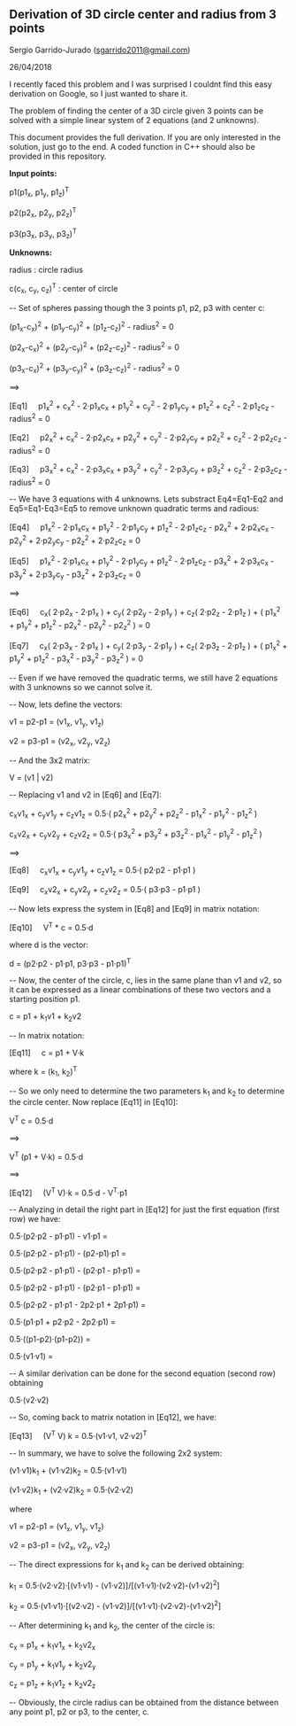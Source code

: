 Derivation of 3D circle center and radius from 3 points
-----

Sergio Garrido-Jurado (sgarrido2011@gmail.com)

26/04/2018

I recently faced this problem and I was surprised I couldnt find this easy derivation on Google, so I just wanted to share it.

The problem of finding the center of a 3D circle given 3 points can be solved with a simple linear system of 2 equations (and 2 unknowns).

This document provides the full derivation. If you are only interested in the solution, just go to the end. A coded function in C++ should also be provided in this repository.


__Input points:__

  p1(p1<sub>x</sub>, p1<sub>y</sub>, p1<sub>z</sub>)<sup>T</sup>
  
  p2(p2<sub>x</sub>, p2<sub>y</sub>, p2<sub>z</sub>)<sup>T</sup>
  
  p3(p3<sub>x</sub>, p3<sub>y</sub>, p3<sub>z</sub>)<sup>T</sup>
  
__Unknowns:__

  radius : circle radius
  
  c(c<sub>x</sub>, c<sub>y</sub>, c<sub>z</sub>)<sup>T</sup> : center of circle
  
  
   
  
-- Set of spheres passing though the 3 points p1, p2, p3 with center c:

  (p1<sub>x</sub>-c<sub>x</sub>)<sup>2</sup> + (p1<sub>y</sub>-c<sub>y</sub>)<sup>2</sup> + (p1<sub>z</sub>-c<sub>z</sub>)<sup>2</sup> - radius<sup>2</sup> = 0
  
  (p2<sub>x</sub>-c<sub>x</sub>)<sup>2</sup> + (p2<sub>y</sub>-c<sub>y</sub>)<sup>2</sup> + (p2<sub>z</sub>-c<sub>z</sub>)<sup>2</sup> - radius<sup>2</sup> = 0
  
  (p3<sub>x</sub>-c<sub>x</sub>)<sup>2</sup> + (p3<sub>y</sub>-c<sub>y</sub>)<sup>2</sup> + (p3<sub>z</sub>-c<sub>z</sub>)<sup>2</sup> - radius<sup>2</sup> = 0

==>

[Eq1]&nbsp;&nbsp;&nbsp;&nbsp;  p1<sub>x</sub><sup>2</sup> + c<sub>x</sub><sup>2</sup> - 2·p1<sub>x</sub>c<sub>x</sub> + p1<sub>y</sub><sup>2</sup> + c<sub>y</sub><sup>2</sup> - 2·p1<sub>y</sub>c<sub>y</sub> + p1<sub>z</sub><sup>2</sup> + c<sub>z</sub><sup>2</sup> - 2·p1<sub>z</sub>c<sub>z</sub> - radius<sup>2</sup> = 0
  
[Eq2]&nbsp;&nbsp;&nbsp;&nbsp;  p2<sub>x</sub><sup>2</sup> + c<sub>x</sub><sup>2</sup> - 2·p2<sub>x</sub>c<sub>x</sub> + p2<sub>y</sub><sup>2</sup> + c<sub>y</sub><sup>2</sup> - 2·p2<sub>y</sub>c<sub>y</sub> + p2<sub>z</sub><sup>2</sup> + c<sub>z</sub><sup>2</sup> - 2·p2<sub>z</sub>c<sub>z</sub> - radius<sup>2</sup> = 0
  
[Eq3]&nbsp;&nbsp;&nbsp;&nbsp;  p3<sub>x</sub><sup>2</sup> + c<sub>x</sub><sup>2</sup> - 2·p3<sub>x</sub>c<sub>x</sub> + p3<sub>y</sub><sup>2</sup> + c<sub>y</sub><sup>2</sup> - 2·p3<sub>y</sub>c<sub>y</sub> + p3<sub>z</sub><sup>2</sup> + c<sub>z</sub><sup>2</sup> - 2·p3<sub>z</sub>c<sub>z</sub> - radius<sup>2</sup> = 0


-- We have 3 equations with 4 unknowns. Lets substract Eq4=Eq1-Eq2 and Eq5=Eq1-Eq3=Eq5 to remove unknown quadratic terms and radious:


[Eq4]&nbsp;&nbsp;&nbsp;&nbsp;  p1<sub>x</sub><sup>2</sup> - 2·p1<sub>x</sub>c<sub>x</sub> + p1<sub>y</sub><sup>2</sup> - 2·p1<sub>y</sub>c<sub>y</sub> + p1<sub>z</sub><sup>2</sup> - 2·p1<sub>z</sub>c<sub>z</sub> - p2<sub>x</sub><sup>2</sup> + 2·p2<sub>x</sub>c<sub>x</sub> - p2<sub>y</sub><sup>2</sup> + 2·p2<sub>y</sub>c<sub>y</sub> - p2<sub>z</sub><sup>2</sup> + 2·p2<sub>z</sub>c<sub>z</sub> = 0

[Eq5]&nbsp;&nbsp;&nbsp;&nbsp;  p1<sub>x</sub><sup>2</sup> - 2·p1<sub>x</sub>c<sub>x</sub> + p1<sub>y</sub><sup>2</sup> - 2·p1<sub>y</sub>c<sub>y</sub> + p1<sub>z</sub><sup>2</sup> - 2·p1<sub>z</sub>c<sub>z</sub> - p3<sub>x</sub><sup>2</sup> + 2·p3<sub>x</sub>c<sub>x</sub> - p3<sub>y</sub><sup>2</sup> + 2·p3<sub>y</sub>c<sub>y</sub> - p3<sub>z</sub><sup>2</sup> + 2·p3<sub>z</sub>c<sub>z</sub> = 0

==>

[Eq6]&nbsp;&nbsp;&nbsp;&nbsp; c<sub>x</sub>( 2·p2<sub>x</sub> - 2·p1<sub>x</sub> ) + c<sub>y</sub>( 2·p2<sub>y</sub> - 2·p1<sub>y</sub> ) + c<sub>z</sub>( 2·p2<sub>z</sub> - 2·p1<sub>z</sub> ) + ( p1<sub>x</sub><sup>2</sup> + p1<sub>y</sub><sup>2</sup> + p1<sub>z</sub><sup>2</sup> - p2<sub>x</sub><sup>2</sup> - p2<sub>y</sub><sup>2</sup> - p2<sub>z</sub><sup>2</sup> ) = 0

[Eq7]&nbsp;&nbsp;&nbsp;&nbsp; c<sub>x</sub>( 2·p3<sub>x</sub> - 2·p1<sub>x</sub> ) + c<sub>y</sub>( 2·p3<sub>y</sub> - 2·p1<sub>y</sub> ) + c<sub>z</sub>( 2·p3<sub>z</sub> - 2·p1<sub>z</sub> ) + ( p1<sub>x</sub><sup>2</sup> + p1<sub>y</sub><sup>2</sup> + p1<sub>z</sub><sup>2</sup> - p3<sub>x</sub><sup>2</sup> - p3<sub>y</sub><sup>2</sup> - p3<sub>z</sub><sup>2</sup> ) = 0

  
-- Even if we have removed the quadratic terms, we still have 2 equations with 3 unknowns so we cannot solve it. 

-- Now, lets define the vectors:  

  v1 = p2-p1 = (v1<sub>x</sub>, v1<sub>y</sub>, v1<sub>z</sub>)
  
  v2 = p3-p1 = (v2<sub>x</sub>, v2<sub>y</sub>, v2<sub>z</sub>)

-- And the 3x2 matrix:

  V = (v1 | v2)

-- Replacing v1 and v2 in [Eq6] and [Eq7]:

  c<sub>x</sub>v1<sub>x</sub> + c<sub>y</sub>v1<sub>y</sub> + c<sub>z</sub>v1<sub>z</sub> = 0.5·( p2<sub>x</sub><sup>2</sup> + p2<sub>y</sub><sup>2</sup> + p2<sub>z</sub><sup>2</sup> - p1<sub>x</sub><sup>2</sup> - p1<sub>y</sub><sup>2</sup> - p1<sub>z</sub><sup>2</sup> )

  c<sub>x</sub>v2<sub>x</sub> + c<sub>y</sub>v2<sub>y</sub> + c<sub>z</sub>v2<sub>z</sub> = 0.5·( p3<sub>x</sub><sup>2</sup> + p3<sub>y</sub><sup>2</sup> + p3<sub>z</sub><sup>2</sup> - p1<sub>x</sub><sup>2</sup> - p1<sub>y</sub><sup>2</sup> - p1<sub>z</sub><sup>2</sup> )

  ==>

  [Eq8]&nbsp;&nbsp;&nbsp;&nbsp;  c<sub>x</sub>v1<sub>x</sub> + c<sub>y</sub>v1<sub>y</sub> + c<sub>z</sub>v1<sub>z</sub> = 0.5·( p2·p2 - p1·p1 )

  [Eq9]&nbsp;&nbsp;&nbsp;&nbsp;  c<sub>x</sub>v2<sub>x</sub> + c<sub>y</sub>v2<sub>y</sub> + c<sub>z</sub>v2<sub>z</sub> = 0.5·( p3·p3 - p1·p1 )

-- Now lets express the system in [Eq8] and [Eq9] in matrix notation:

  [Eq10]&nbsp;&nbsp;&nbsp;&nbsp;  V<sup>T</sup> * c = 0.5·d

where d is the vector:

  d = (p2·p2 - p1·p1, p3·p3 - p1·p1)<sup>T</sup>

-- Now, the center of the circle, c, lies in the same plane than v1 and v2, so it can be expressed as a linear combinations of these two vectors and a starting position p1.

  c = p1 + k<sub>1</sub>v1 + k<sub>2</sub>v2

-- In matrix notation:

[Eq11]&nbsp;&nbsp;&nbsp;&nbsp;  c = p1 + V·k

where k = (k<sub>1</sub>, k<sub>2</sub>)<sup>T</sup>

-- So we only need to determine the two parameters k<sub>1</sub> and k<sub>2</sub> to determine the circle center. Now replace [Eq11] in [Eq10]:

  V<sup>T</sup> c = 0.5·d

==>

  V<sup>T</sup> (p1 + V·k) = 0.5·d

==>

  [Eq12]&nbsp;&nbsp;&nbsp;&nbsp;  (V<sup>T</sup> V)·k = 0.5·d - V<sup>T</sup>·p1

-- Analyzing in detail the right part in [Eq12] for just the first equation (first row) we have:

0.5·(p2·p2 - p1·p1) - v1·p1 =

0.5·(p2·p2 - p1·p1) - (p2-p1)·p1 =

0.5·(p2·p2 - p1·p1) - (p2·p1 - p1·p1) =

0.5·(p2·p2 - p1·p1) - (p2·p1 - p1·p1) =

0.5·(p2·p2 - p1·p1 - 2p2·p1 + 2p1·p1) =

0.5·(p1·p1 + p2·p2 - 2p2·p1) =

0.5·((p1-p2)·(p1-p2)) =

0.5·(v1·v1) =

-- A similar derivation can be done for the second equation (second row) obtaining

0.5·(v2·v2)

-- So, coming back to matrix notation in [Eq12], we have:

  [Eq13]&nbsp;&nbsp;&nbsp;&nbsp;  (V<sup>T</sup> V) k = 0.5·(v1·v1,  v2·v2)<sup>T</sup>


-- In summary, we have to solve the following 2x2 system:

(v1·v1)k<sub>1</sub> + (v1·v2)k<sub>2</sub> = 0.5·(v1·v1)

(v1·v2)k<sub>1</sub> + (v2·v2)k<sub>2</sub> = 0.5·(v2·v2)

where

  v1 = p2-p1 = (v1<sub>x</sub>, v1<sub>y</sub>, v1<sub>z</sub>)
  
  v2 = p3-p1 = (v2<sub>x</sub>, v2<sub>y</sub>, v2<sub>z</sub>)
  
-- The direct expressions for k<sub>1</sub> and k<sub>2</sub> can be derived obtaining:

k<sub>1</sub> = 0.5·(v2·v2)·[(v1·v1) - (v1·v2)]/[(v1·v1)·(v2·v2)-(v1·v2)<sup>2</sup>]

k<sub>2</sub> = 0.5·(v1·v1)·[(v2·v2) - (v1·v2)]/[(v1·v1)·(v2·v2)-(v1·v2)<sup>2</sup>]

-- After determining k<sub>1</sub> and k<sub>2</sub>, the center of the circle is:

c<sub>x</sub> = p1<sub>x</sub> + k<sub>1</sub>v1<sub>x</sub> + k<sub>2</sub>v2<sub>x</sub>

c<sub>y</sub> = p1<sub>y</sub> + k<sub>1</sub>v1<sub>y</sub> + k<sub>2</sub>v2<sub>y</sub>

c<sub>z</sub> = p1<sub>z</sub> + k<sub>1</sub>v1<sub>z</sub> + k<sub>2</sub>v2<sub>z</sub>

-- Obviously, the circle radius can be obtained from the distance between any point p1, p2 or p3, to the center, c.
